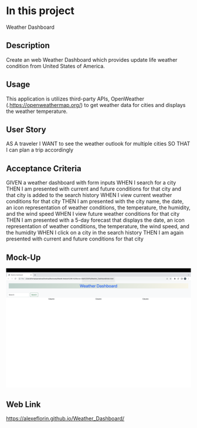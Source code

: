 # In this project
Weather Dashboard

## Description
Create an web Weather Dashboard which provides update life weather condition from United States of America.

## Usage
This application is utilizes third-party APIs, OpenWeather (.https://openweathermap.org/) to get weather data for cities and displays the weather temperature.

## User Story
AS A traveler
I WANT to see the weather outlook for multiple cities
SO THAT I can plan a trip accordingly

## Acceptance Criteria
GIVEN a weather dashboard with form inputs
WHEN I search for a city
THEN I am presented with current and future conditions for that city and that city is added to the search history
WHEN I view current weather conditions for that city
THEN I am presented with the city name, the date, an icon representation of weather conditions, the temperature, the humidity, and the wind speed
WHEN I view future weather conditions for that city
THEN I am presented with a 5-day forecast that displays the date, an icon representation of weather conditions, the temperature, the wind speed, and the humidity
WHEN I click on a city in the search history
THEN I am again presented with current and future conditions for that city

## Mock-Up

![The weather app includes a search option, a list of cities, and a five-day forecast and current weather conditions](./assets/Screenshot.png)

## Web Link
https://alexeflorin.github.io/Weather_Dashboard/

